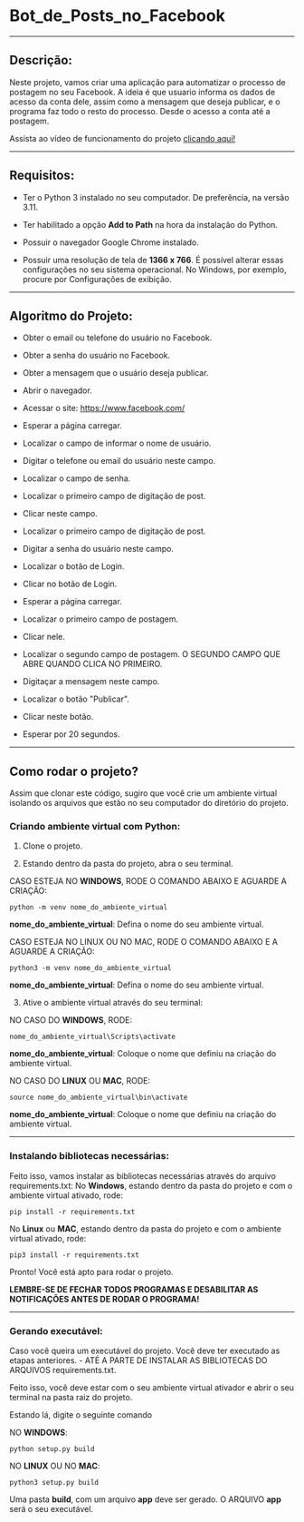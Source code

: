 # Bot_de_Posts_no_Facebook


***

## Descrição:

Neste projeto, vamos criar uma aplicação para automatizar o processo de postagem no seu Facebook. A ideia é que usuario informa os dados de acesso da conta dele, assim como a mensagem que deseja publicar, e o programa faz todo o resto do processo. Desde o acesso a conta até a postagem.

Assista ao vídeo de funcionamento do projeto [clicando aqui!](https://www.linkedin.com/feed/update/urn:li:activity:7091700266818805763/)

***

## Requisitos:

* Ter o Python 3 instalado no seu computador. De preferência, na versão 3.11.

* Ter habilitado a opção **Add to Path** na hora da instalação do Python.

* Possuir o navegador Google Chrome instalado.

* Possuir uma resolução de tela de **1366 x 766**. É possível alterar essas configurações no seu sistema operacional. No Windows, por exemplo, procure por Configurações de exibição. 

***

## Algoritmo do Projeto:
* Obter o email ou telefone do usuário no Facebook.

* Obter a senha do usuário no Facebook.

* Obter a mensagem que o usuário deseja publicar.

* Abrir o navegador.

* Acessar o site: https://www.facebook.com/

* Esperar a página carregar.

* Localizar o campo de informar o nome de usuário.

* Digitar o telefone ou email do usuário neste campo.

* Localizar o campo de senha.

* Localizar o primeiro campo de digitação de post.

* Clicar neste campo.

* Localizar o primeiro campo de digitação de post.

* Digitar a senha do usuário neste campo.

* Localizar o botão de Login.

* Clicar no botão de Login.

* Esperar a página carregar.

* Localizar o primeiro campo de postagem.

* Clicar nele.

* Localizar o segundo campo de postagem. O SEGUNDO CAMPO QUE ABRE QUANDO CLICA NO PRIMEIRO.

* Digitaçar a mensagem neste campo.

* Localizar o botão "Publicar".

* Clicar neste botão.

* Esperar por 20 segundos.




***

## Como rodar o projeto?

Assim que clonar este código, sugiro que você crie um ambiente virtual isolando os arquivos que estão no seu computador do diretório do projeto.

### Criando ambiente virtual com Python:

1. Clone o projeto.

2. Estando dentro da pasta do projeto, abra o seu terminal.

CASO ESTEJA NO **WINDOWS**, RODE O COMANDO ABAIXO E AGUARDE A CRIAÇÃO:

```
python -m venv nome_do_ambiente_virtual
```

**nome_do_ambiente_virtual**: Defina o nome do seu ambiente virtual.

CASO ESTEJA NO LINUX OU NO MAC, RODE O COMANDO ABAIXO E A AGUARDE A CRIAÇÃO:

```
python3 -m venv nome_do_ambiente_virtual
```
**nome_do_ambiente_virtual**: Defina o nome do seu ambiente virtual.

3. Ative o ambiente virtual através do seu terminal:

NO CASO DO **WINDOWS**, RODE:
```
nome_do_ambiente_virtual\Scripts\activate
```
**nome_do_ambiente_virtual**: Coloque o nome que definiu na criação do ambiente virtual.

NO CASO DO **LINUX** OU **MAC**, RODE:

```
source nome_do_ambiente_virtual\bin\activate
```
**nome_do_ambiente_virtual**: Coloque o nome que definiu na criação do ambiente virtual.

***

### Instalando bibliotecas necessárias:

Feito isso, vamos instalar as bibliotecas necessárias através do arquivo requirements.txt:
No **Windows**, estando dentro da pasta do projeto e com o ambiente virtual ativado, rode:

```
pip install -r requirements.txt
```
No **Linux** ou **MAC**, estando dentro da pasta do projeto e com o ambiente virtual ativado, rode:

```
pip3 install -r requirements.txt
```
Pronto! Você está apto para rodar o projeto.

**LEMBRE-SE DE FECHAR TODOS PROGRAMAS E DESABILITAR AS NOTIFICAÇÕES ANTES DE RODAR O PROGRAMA!**

***

### Gerando executável:

Caso você queira um executável do projeto. Você deve ter executado as etapas anteriores. - ATÉ A PARTE DE INSTALAR AS BIBLIOTECAS DO ARQUIVOS requirements.txt.

Feito isso, você deve estar com o seu ambiente virtual ativador e abrir o seu terminal na pasta raiz do projeto.

Estando lá, digite o seguinte comando

NO **WINDOWS**:
```
python setup.py build
```

NO **LINUX** OU NO **MAC**:
```
python3 setup.py build
```

Uma pasta **build**, com um arquivo **app** deve ser gerado.
O ARQUIVO **app** será o seu executável.
